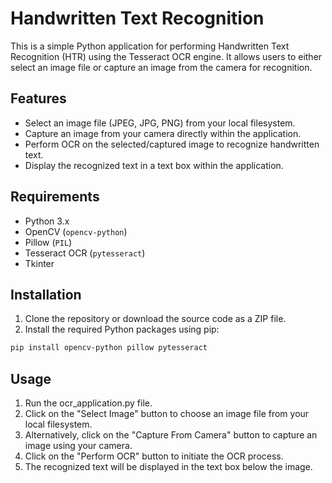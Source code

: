 # Handwritten Text Recognition

This is a simple Python application for performing Handwritten Text Recognition (HTR) using the Tesseract OCR engine. It allows users to either select an image file or capture an image from the camera for recognition.

## Features

- Select an image file (JPEG, JPG, PNG) from your local filesystem.
- Capture an image from your camera directly within the application.
- Perform OCR on the selected/captured image to recognize handwritten text.
- Display the recognized text in a text box within the application.

## Requirements

- Python 3.x
- OpenCV (`opencv-python`)
- Pillow (`PIL`)
- Tesseract OCR (`pytesseract`)
- Tkinter

## Installation

1. Clone the repository or download the source code as a ZIP file.
2. Install the required Python packages using pip:

```bash
pip install opencv-python pillow pytesseract
```

## Usage
1. Run the ocr_application.py file.
2. Click on the "Select Image" button to choose an image file from your local filesystem.
3. Alternatively, click on the "Capture From Camera" button to capture an image using your camera.
4. Click on the "Perform OCR" button to initiate the OCR process.
5. The recognized text will be displayed in the text box below the image.
